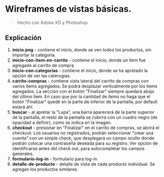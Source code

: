 # Wireframes de vistas básicas.
> Hecho con Adobe XD y Photoshop

## Explicación
1. **inicio.png** - contiene el inicio, donde se ven todos los productos, sin importar la categoría. 
2. **inicio-con-item-en-carrito** - contiene el inicio, donde un item fue agregado al carrito de compra.
3. **inicio-con-categorias** - contiene el inicio, donde se ha apretado la opción de ver las caterogías.
4. **carrito-compras** - contiene vista lateral del carrito de compras con varios items agregados. Se podrá desplazar verticalmente por los items agregados. La sección con el botón "Finalizar" siempre quedará abajo del último item. En caso que por la cantidad de items no haga que el botón "Finalizar" quedé en la parte de inferior de la pantalla, por default estará ahí.
5. **buscar** - al apretar la "Lupa", una barra aparecerá de la parte superior de la pantalla, el resto de la pantalla se cubrirá con un cuadro negro (de opacidad a definir), como se indica en la imagen.
6. **checkout** - presionar en "Finalizar" en el carrito de compras, se abrirá el checkout. Los usuarios no registrados, podrán seleccionar "crear una cuenta" con un simple check, que desplegará un campo oculto donde podrán colocar una contraseña deseada para su registro. Ver opción de identificarse antes del check out, para autocompletar los campos generales. 
7. **formulario-log-in** -   formulario para log-in.
8. **detalle-de-producto** - detalle de vista de cada producto individual. Se agregan los productos similares.
